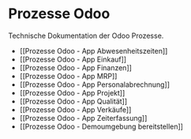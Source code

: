 # Prozesse Odoo
Technische Dokumentation der Odoo Prozesse.

* [[Prozesse Odoo - App Abwesenheitszeiten]]
* [[Prozesse Odoo - App Einkauf]]
* [[Prozesse Odoo - App Finanzen]]
* [[Prozesse Odoo - App MRP]]
* [[Prozesse Odoo - App Personalabrechnung]]
* [[Prozesse Odoo - App Projekt]]
* [[Prozesse Odoo - App Qualität]]
* [[Prozesse Odoo - App Verkäufe]]
* [[Prozesse Odoo - App Zeiterfassung]]
* [[Prozesse Odoo - Demoumgebung bereitstellen]]